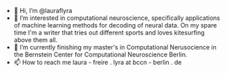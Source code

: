 - 👋 Hi, I’m @lauraflyra
- 👀 I’m interested in computational neuroscience, specifically applications of machine learning methods for decoding of neural data. On my spare time I'm a writer that tries out different sports and loves kitesurfing above them all.
- 🌱 I’m currently finishing my master's in Computational Nerusocience in the Bernstein Center for Computational Neuroscience Berlin.
- 📫 How to reach me laura - freire . lyra at bccn - berlin . de


